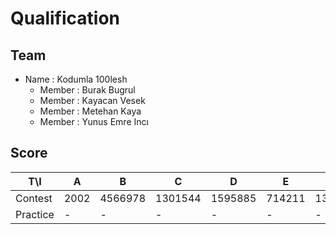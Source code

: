 # Qualification

## Team

- Name : Kodumla 100lesh
	- Member : Burak Bugrul
	- Member : Kayacan Vesek
	- Member : Metehan Kaya
	- Member : Yunus Emre Incı

## Score

| T\I | A | B | C | D | E | F |
| --- | --- | --- | --- | --- | --- | --- |
| Contest | 2002 | 4566978 | 1301544 | 1595885 | 714211 | 1370432 |
| Practice | - | - | - | - | - | - |